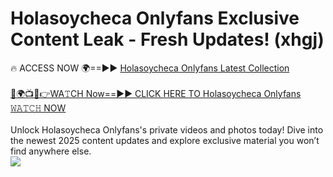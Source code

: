 # Holasoycheca Onlyfans Exclusive Content Leak - Fresh Updates! (xhgj)

🔥 ACCESS NOW 🌍==►► <a href="https://tinyurl.com/kvy9nzfs" rel="nofollow">Holasoycheca Onlyfans Latest Collection</a>
<br><br>
[🔴🌍📺📱👉WA𝚃CH Now==►► CLICK HERE TO Holasoycheca Onlyfans 𝚆𝙰𝚃𝙲𝙷 NOW](https://tinyurl.com/kvy9nzfs)
<br><br>
Unlock Holasoycheca Onlyfans's private videos and photos today! Dive into the newest 2025 content updates and explore exclusive material you won’t find anywhere else.
<br>
<a href="https://tinyurl.com/kvy9nzfs" rel="nofollow" data-target="animated-image.originalLink"><img src="https://camo.githubusercontent.com/8a4f000d20f83aca3bf7ec5f350d767afa0574a8a352519fd8cfa583a6f93a33/68747470733a2f2f692e696d6775722e636f6d2f644a486b345a712e676966" data-canonical-src="https://i.imgur.com/dJHk4Zq.gif" style="max-width: 100%; display: inline-block;" data-target="animated-image.originalImage"></a>
<br>

